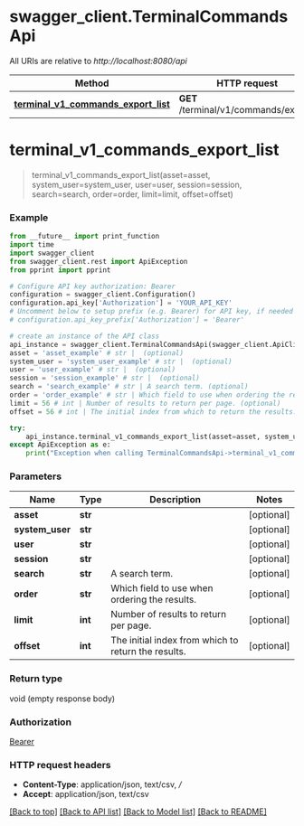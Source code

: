 # swagger_client.TerminalCommandsApi

All URIs are relative to *http://localhost:8080/api*

Method | HTTP request | Description
------------- | ------------- | -------------
[**terminal_v1_commands_export_list**](TerminalCommandsApi.md#terminal_v1_commands_export_list) | **GET** /terminal/v1/commands/export/ | 


# **terminal_v1_commands_export_list**
> terminal_v1_commands_export_list(asset=asset, system_user=system_user, user=user, session=session, search=search, order=order, limit=limit, offset=offset)





### Example
```python
from __future__ import print_function
import time
import swagger_client
from swagger_client.rest import ApiException
from pprint import pprint

# Configure API key authorization: Bearer
configuration = swagger_client.Configuration()
configuration.api_key['Authorization'] = 'YOUR_API_KEY'
# Uncomment below to setup prefix (e.g. Bearer) for API key, if needed
# configuration.api_key_prefix['Authorization'] = 'Bearer'

# create an instance of the API class
api_instance = swagger_client.TerminalCommandsApi(swagger_client.ApiClient(configuration))
asset = 'asset_example' # str |  (optional)
system_user = 'system_user_example' # str |  (optional)
user = 'user_example' # str |  (optional)
session = 'session_example' # str |  (optional)
search = 'search_example' # str | A search term. (optional)
order = 'order_example' # str | Which field to use when ordering the results. (optional)
limit = 56 # int | Number of results to return per page. (optional)
offset = 56 # int | The initial index from which to return the results. (optional)

try:
    api_instance.terminal_v1_commands_export_list(asset=asset, system_user=system_user, user=user, session=session, search=search, order=order, limit=limit, offset=offset)
except ApiException as e:
    print("Exception when calling TerminalCommandsApi->terminal_v1_commands_export_list: %s\n" % e)
```

### Parameters

Name | Type | Description  | Notes
------------- | ------------- | ------------- | -------------
 **asset** | **str**|  | [optional] 
 **system_user** | **str**|  | [optional] 
 **user** | **str**|  | [optional] 
 **session** | **str**|  | [optional] 
 **search** | **str**| A search term. | [optional] 
 **order** | **str**| Which field to use when ordering the results. | [optional] 
 **limit** | **int**| Number of results to return per page. | [optional] 
 **offset** | **int**| The initial index from which to return the results. | [optional] 

### Return type

void (empty response body)

### Authorization

[Bearer](../README.md#Bearer)

### HTTP request headers

 - **Content-Type**: application/json, text/csv, */*
 - **Accept**: application/json, text/csv

[[Back to top]](#) [[Back to API list]](../README.md#documentation-for-api-endpoints) [[Back to Model list]](../README.md#documentation-for-models) [[Back to README]](../README.md)

